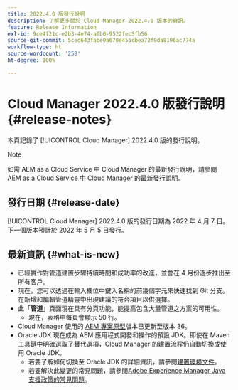 ```yaml
---
title: 2022.4.0 版發行說明
description: 了解更多關於 Cloud Manager 2022.4.0 版本的資訊。
feature: Release Information
exl-id: 9ce4f21c-e2b3-4e74-afb0-9522fec5fb56
source-git-commit: 5ced643fabe0a670e456cbea72f9da8196ac774a
workflow-type: ht
source-wordcount: '258'
ht-degree: 100%

---
```


# Cloud Manager 2022.4.0 版發行說明 {#release-notes}

本頁記錄了 [!UICONTROL Cloud Manager] 2022.4.0 版的發行說明。

>[!NOTE]
>
>如需 AEM as a Cloud Service 中 Cloud Manager 的最新發行說明，請參閱 [AEM as a Cloud Service 中 Cloud Manager 的最新發行說明](https://experienceleague.adobe.com/zh-hant/docs/experience-manager-cloud-service/content/release-notes/cloud-manager/current)。

## 發行日期 {#release-date}

[!UICONTROL Cloud Manager] 2022.4.0 版的發行日期為 2022 年 4 月 7 日。下一個版本預計於 2022 年 5 月 5 日發行。

## 最新資訊 {#what-is-new}

* 已經實作對管道建置步驟持續時間和成功率的改進，並會在 4 月份逐步推出至所有客戶。
* 現在，您可以透過在輸入欄位中鍵入名稱的前幾個字元來快速找到 Git 分支。在新增和編輯管道精靈中出現建議的符合項目以供選擇。
* 此「**管道**」頁面現在具有分頁功能，能提高包含大量管道之方案的可用性。
   * 現在，表格中每頁會顯示 50 行。
* Cloud Manager 使用的 [AEM 專案原型](https://experienceleague.adobe.com/zh-hant/docs/experience-manager-core-components/using/developing/archetype/overview)版本已更新至版本 36。
* Oracle JDK 現在成為 AEM 應用程式開發和操作的預設 JDK。即使在 Maven 工具鏈中明確選取了替代選項，Cloud Manager 的建置流程仍自動切換成使用 Oracle JDK。
   * 若要了解如何切換至 Oracle JDK 的詳細資訊，請參閱[建置環境文件](/help/getting-started/build-environment.md#using-java-support)。
   * 若要解決此變更的常見問題，請參閱[Adobe Experience Manager Java 支援政策的常見問題](https://experienceleague.adobe.com/docs/experience-manager-65/assets/Java_Policy_for_Adobe_Experience_Manager.pdf?lang=zh-Hant)。
